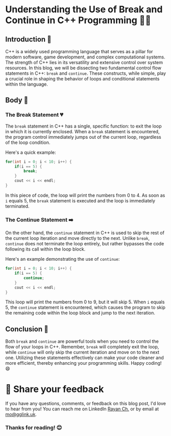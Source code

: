 # Understanding the Use of Break and Continue in C++ Programming 👨‍💻

## Introduction 🚀

C++ is a widely used programming language that serves as a pillar for modern software, game development, and complex computational systems. The strength of C++ lies in its versatility and extensive control over system resources. In this blog, we will be dissecting two fundamental control flow statements in C++: `break` and `continue`. These constructs, while simple, play a crucial role in shaping the behavior of loops and conditional statements within the language. 

## Body 🧠

### The Break Statement 💔

The `break` statement in C++ has a single, specific function: to exit the loop in which it is currently enclosed. When a `break` statement is encountered, the program control immediately jumps out of the current loop, regardless of the loop condition.

Here's a quick example:

```cpp
for(int i = 0; i < 10; i++) {
    if(i == 5) {
        break;
    }
    cout << i << endl;
}
```

In this piece of code, the loop will print the numbers from 0 to 4. As soon as `i` equals 5, the `break` statement is executed and the loop is immediately terminated.

### The Continue Statement ➡️

On the other hand, the `continue` statement in C++ is used to skip the rest of the current loop iteration and move directly to the next. Unlike `break`, `continue` does not terminate the loop entirely, but rather bypasses the code following its call within the loop block.

Here's an example demonstrating the use of `continue`:

```cpp
for(int i = 0; i < 10; i++) {
    if(i == 5) {
        continue;
    }
    cout << i << endl;
}
```

This loop will print the numbers from 0 to 9, but it will skip 5. When `i` equals 5, the `continue` statement is encountered, which causes the program to skip the remaining code within the loop block and jump to the next iteration.

## Conclusion 🎯

Both `break` and `continue` are powerful tools when you need to control the flow of your loops in C++. Remember, `break` will completely exit the loop, while `continue` will only skip the current iteration and move on to the next one. Utilizing these statements effectively can make your code cleaner and more efficient, thereby enhancing your programming skills. Happy coding! 😄

# 📣 Share your feedback

If you have any questions, comments, or feedback on this blog post, I'd love to hear from you! You can reach me on LinkedIn [Rayan Ch.](https://www.linkedin.com/in/rayan-ch-b787ab224/) or by email at [mo@gglink.uk](mailto:mo@gglink.uk).

### Thanks for reading! 😊
